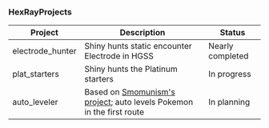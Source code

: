 ### HexRayProjects

| Project | Description | Status
| - | - | - |
| electrode_hunter | Shiny hunts static encounter Electrode in HGSS | Nearly completed |
| plat_starters | Shiny hunts the Platinum starters | In progress |
| auto_leveler | Based on [Smomunism's project](https://www.youtube.com/watch?v=zWUuQ3-zoYw); auto levels Pokemon in the first route | In planning |

